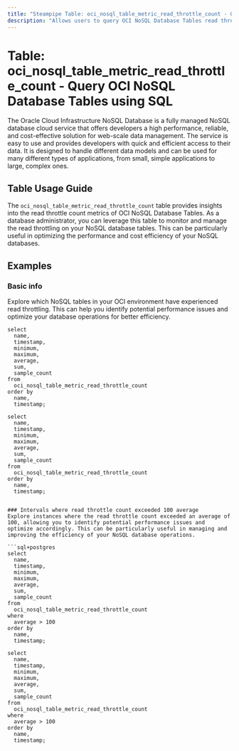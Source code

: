 ```yaml
---
title: "Steampipe Table: oci_nosql_table_metric_read_throttle_count - Query OCI NoSQL Database Tables using SQL"
description: "Allows users to query OCI NoSQL Database Tables read throttle count metrics."
---
```


# Table: oci_nosql_table_metric_read_throttle_count - Query OCI NoSQL Database Tables using SQL

The Oracle Cloud Infrastructure NoSQL Database is a fully managed NoSQL database cloud service that offers developers a high performance, reliable, and cost-effective solution for web-scale data management. The service is easy to use and provides developers with quick and efficient access to their data. It is designed to handle different data models and can be used for many different types of applications, from small, simple applications to large, complex ones.

## Table Usage Guide

The `oci_nosql_table_metric_read_throttle_count` table provides insights into the read throttle count metrics of OCI NoSQL Database Tables. As a database administrator, you can leverage this table to monitor and manage the read throttling on your NoSQL database tables. This can be particularly useful in optimizing the performance and cost efficiency of your NoSQL databases.

## Examples

### Basic info
Explore which NoSQL tables in your OCI environment have experienced read throttling. This can help you identify potential performance issues and optimize your database operations for better efficiency.

```sql+postgres
select
  name,
  timestamp,
  minimum,
  maximum,
  average,
  sum,
  sample_count
from
  oci_nosql_table_metric_read_throttle_count
order by
  name,
  timestamp;
```

```sql+sqlite
select
  name,
  timestamp,
  minimum,
  maximum,
  average,
  sum,
  sample_count
from
  oci_nosql_table_metric_read_throttle_count
order by
  name,
  timestamp;
```
```

### Intervals where read throttle count exceeded 100 average
Explore instances where the read throttle count exceeded an average of 100, allowing you to identify potential performance issues and optimize accordingly. This can be particularly useful in managing and improving the efficiency of your NoSQL database operations.

```sql+postgres
select
  name,
  timestamp,
  minimum,
  maximum,
  average,
  sum,
  sample_count
from
  oci_nosql_table_metric_read_throttle_count
where
  average > 100
order by
  name,
  timestamp;
```

```sql+sqlite
select
  name,
  timestamp,
  minimum,
  maximum,
  average,
  sum,
  sample_count
from
  oci_nosql_table_metric_read_throttle_count
where
  average > 100
order by
  name,
  timestamp;
```